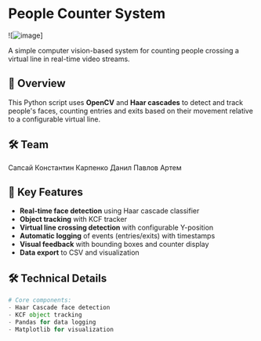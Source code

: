 # People Counter System

![![image](https://github.com/user-attachments/assets/908a5e78-847a-4cb7-83d7-e78eaa178fde)]

A simple computer vision-based system for counting people crossing a virtual line in real-time video streams.

## 📌 Overview

This Python script uses **OpenCV** and **Haar cascades** to detect and track people's faces, counting entries and exits based on their movement relative to a configurable virtual line.

## 🛠 Team

Сапсай Константин
Карпенко Данил
Павлов Артем

## 🔧 Key Features

- **Real-time face detection** using Haar cascade classifier
- **Object tracking** with KCF tracker
- **Virtual line crossing detection** with configurable Y-position
- **Automatic logging** of events (entries/exits) with timestamps
- **Visual feedback** with bounding boxes and counter display
- **Data export** to CSV and visualization

## 🛠 Technical Details

```python
# Core components:
- Haar Cascade face detection
- KCF object tracking
- Pandas for data logging
- Matplotlib for visualization
